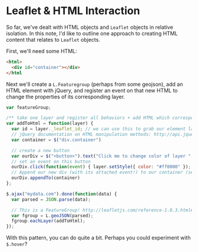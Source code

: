 # Leaflet & HTML Interaction

So far, we've dealt with HTML objects and `Leaflet` objects in relative
isolation. In this note, I'd like to outline one approach to creating
HTML content that relates to `Leaflet` objects.

First, we'll need some HTML:
```html
<html>
  <div id="container"></div>
</html
```

Next we'll create a `L.Featuregroup` (perhaps from some geojson), add
an HTML element with jQuery, and register an event on that new HTML to
change the properties of its corresponding layer.
```javascript
var featureGroup;

/** take one layer and register all behaviors + add HTML which corresponds to it */
var addToHtml = function(layer) {
  var id = layer._leaflet_id; // we can use this to grab our element later
  // jQuery documentation on HTML manipulation methods: http://api.jquery.com/category/Manipulation/
  var container = $("div.container")

  // create a new button
  var ourDiv = $("<button>").text("Click me to change color of layer " + id);
  // set an event on this button
  ourDiv.click(function(event) { layer.setStyle({ color: "#ff0000" }); })
  // Append our new div (with its attached event!) to our container (see HTML above)
  ourDiv.appendTo(container)
};

$.ajax("mydata.com").done(function(data) {
  var parsed = JSON.parse(data);

  // This is a FeatureGroup! http://leafletjs.com/reference-1.0.3.html#geojson
  var fgroup = L.geoJSON(parsed);
  fgroup.eachLayer(addToHtml);
});
```

With this pattern, you can do quite a bit. Perhaps you could experiment
with `$.hover`?

